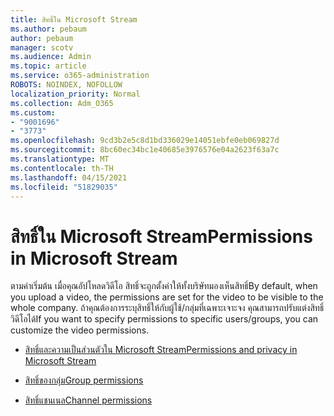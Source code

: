 ```yaml
---
title: สิทธิ์ใน Microsoft Stream
ms.author: pebaum
author: pebaum
manager: scotv
ms.audience: Admin
ms.topic: article
ms.service: o365-administration
ROBOTS: NOINDEX, NOFOLLOW
localization_priority: Normal
ms.collection: Adm_O365
ms.custom:
- "9001696"
- "3773"
ms.openlocfilehash: 9cd3b2e5c8d1bd336029e14051ebfe0eb069827d
ms.sourcegitcommit: 8bc60ec34bc1e40685e3976576e04a2623f63a7c
ms.translationtype: MT
ms.contentlocale: th-TH
ms.lasthandoff: 04/15/2021
ms.locfileid: "51829035"
---
```

# <a name="permissions-in-microsoft-stream"></a><span data-ttu-id="6e355-102">สิทธิ์ใน Microsoft Stream</span><span class="sxs-lookup"><span data-stu-id="6e355-102">Permissions in Microsoft Stream</span></span>

<span data-ttu-id="6e355-103">ตามค่าเริ่มต้น เมื่อคุณอัปโหลดวิดีโอ สิทธิ์จะถูกตั้งค่าให้ทั้งบริษัทมองเห็นสิทธิ์</span><span class="sxs-lookup"><span data-stu-id="6e355-103">By default, when you upload a video, the permissions are set for the video to be visible to the whole company.</span></span> <span data-ttu-id="6e355-104">ถ้าคุณต้องการระบุสิทธิ์ให้กับผู้ใช้/กลุ่มที่เฉพาะเจาะจง คุณสามารถปรับแต่งสิทธิ์วิดีโอได้</span><span class="sxs-lookup"><span data-stu-id="6e355-104">If you want to specify permissions to specific users/groups, you can customize the video permissions.</span></span>

- [<span data-ttu-id="6e355-105">สิทธิ์และความเป็นส่วนตัวใน Microsoft Stream</span><span class="sxs-lookup"><span data-stu-id="6e355-105">Permissions and privacy in Microsoft Stream</span></span>](https://docs.microsoft.com/stream/portal-permissions)

- [<span data-ttu-id="6e355-106">สิทธิ์ของกลุ่ม</span><span class="sxs-lookup"><span data-stu-id="6e355-106">Group permissions</span></span>](https://docs.microsoft.com/stream/portal-permissions#group-permissions)

- [<span data-ttu-id="6e355-107">สิทธิ์แชนเนล</span><span class="sxs-lookup"><span data-stu-id="6e355-107">Channel permissions</span></span>](https://docs.microsoft.com/stream/portal-permissions#channel-permissions)